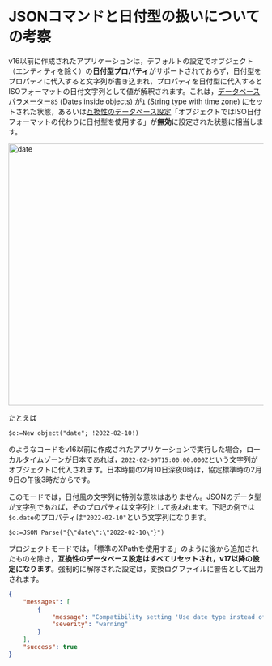 # JSONコマンドと日付型の扱いについての考察

v16以前に作成されたアプリケーションは，デフォルトの設定でオブジェクト（エンティティを除く）の**日付型プロパティ**がサポートされておらず，日付型をプロパティに代入すると文字列が書き込まれ，プロパティを日付型に代入するとISOフォーマットの日付文字列として値が解釈されます。これは，[データベースパラメーター](https://doc.4d.com/4Dv19/4D/19.1/SET-DATABASE-PARAMETER.301-5653585.ja.html)`85` (Dates inside objects) が`1` (String type with time zone) にセットされた状態，あるいは[互換性のデータベース設定](https://doc.4d.com/4Dv19/4D/19/Compatibility-page.300-5416914.ja.html)「オブジェクトではISO日付フォーマットの代わりに日付型を使用する」が**無効**に設定された状態に相当します。

<img width="517" alt="date" src="https://user-images.githubusercontent.com/10509075/153347364-8aad9ae0-7706-48a2-8485-667ed1455d8b.png">

たとえば

```4d
$o:=New object("date"; !2022-02-10!)
```

のようなコードをv16以前に作成されたアプリケーションで実行した場合，ローカルタイムゾーンが日本であれば，`2022-02-09T15:00:00.000Z`という文字列がオブジェクトに代入されます。日本時間の2月10日深夜0時は，協定標準時の2月9日の午後3時だからです。

このモードでは，日付風の文字列に特別な意味はありません。JSONのデータ型が文字列であれば，そのプロパティは文字列として扱われます。下記の例では`$o.date`のプロパティは`"2022-02-10"`という文字列になります。

```4d
$o:=JSON Parse("{\"date\":\"2022-02-10\"}")
```

プロジェクトモードでは，「標準のXPathを使用する」のように後から追加されたものを除き，**互換性のデータベース設定はすべてリセットされ，v17以降の設定になります**。強制的に解除された設定は，変換ログファイルに警告として出力されます。

```json
{
	"messages": [
		{
			"message": "Compatibility setting 'Use date type instead of ISO date format in objects' switched on.",
			"severity": "warning"
		}
	],
	"success": true
}
```

